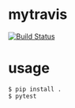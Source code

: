 # mytravis

[![Build Status](https://travis-ci.org/terasakisatoshi/mytravis.svg?branch=master)](https://travis-ci.org/terasakisatoshi/mytravis)

# usage

```
$ pip install .
$ pytest
```
